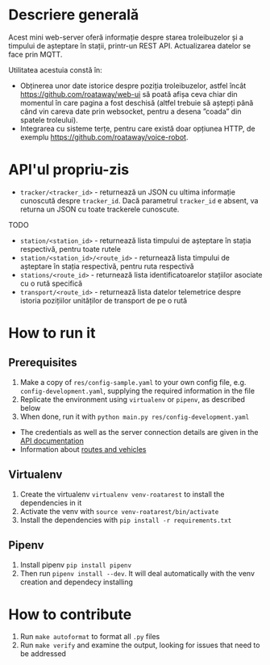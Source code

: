 Descriere generală
==================

Acest mini web-server oferă informație despre starea troleibuzelor și a timpului de așteptare în stații, printr-un REST API. Actualizarea datelor se face prin MQTT.

Utilitatea acestuia constă în:

- Obținerea unor date istorice despre poziția troleibuzelor, astfel încât https://github.com/roataway/web-ui să poată afișa ceva chiar din momentul în care pagina a fost deschisă (altfel trebuie să aștepți până când vin careva date prin websocket, pentru a desena ”coada” din spatele troleului).
- Integrarea cu sisteme terțe, pentru care există doar opțiunea HTTP, de exemplu https://github.com/roataway/voice-robot.


API'ul propriu-zis
==================

- `tracker/<tracker_id>` - returnează un JSON cu ultima informație cunoscută despre `tracker_id`. Dacă parametrul `tracker_id` e absent, va returna un JSON cu toate trackerele cunoscute.

TODO 
- `station/<station_id>` - returnează lista timpului de așteptare în stația respectivă, pentru toate rutele
- `station/<station_id>/<route_id>` - returnează lista timpului de așteptare în stația respectivă, pentru ruta respectivă
- `stations/<route_id>` - returnează lista identificatoarelor stațiilor asociate cu o rută specifică
- `transport/<route_id>` - returnează lista datelor telemetrice despre istoria pozițiilor unităților de transport de pe o rută

How to run it
=============

Prerequisites
-------------

1. Make a copy of `res/config-sample.yaml` to your own config file, e.g. `config-development.yaml`, supplying the required information in the file
2. Replicate the environment using `virtualenv` or `pipenv`, as described below
3. When done, run it with `python main.py res/config-development.yaml`

- The credentials as well as the server connection details are given in the [API documentation](https://github.com/roataway/api-documentation)
- Information about [routes and vehicles](https://github.com/roataway/infrastructure-data)


Virtualenv
----------

1. Create the virtualenv `virtualenv venv-roatarest` to install the dependencies in it
2. Activate the venv with `source venv-roatarest/bin/activate`
3. Install the dependencies with `pip install -r requirements.txt`


Pipenv
------

1. Install pipenv `pip install pipenv`
2. Then run `pipenv install --dev`. It will deal automatically with the venv creation and dependecy installing


How to contribute
=================

1. Run `make autoformat` to format all `.py` files
2. Run `make verify` and examine the output, looking for issues that need to be addressed

